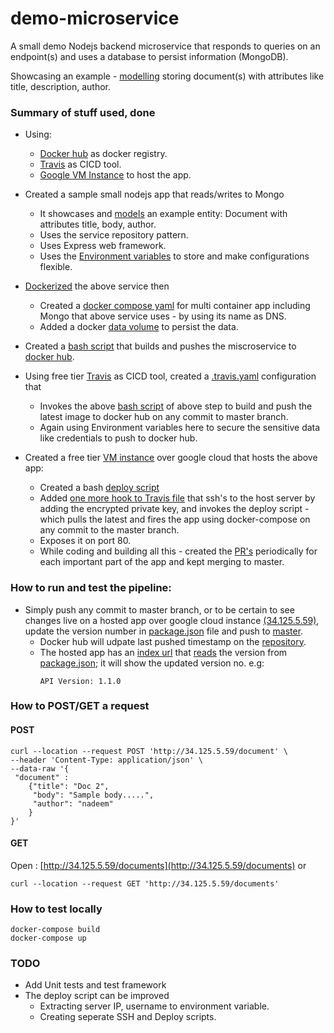 # demo-microservice
A small demo Nodejs backend microservice that responds to queries on an endpoint(s) and uses a database to persist information (MongoDB).

Showcasing an example - [modelling](https://github.com/nadeemnazeer/demo-microservice/blob/master/model/document.model.js) storing document(s) with attributes like title, description, author. 

### Summary of stuff used, done
* Using:
  * [Docker hub](https://hub.docker.com/) as docker registry.
  * [Travis](https://app.travis-ci.com/) as CICD tool.
  * [Google VM Instance](https://cloud.google.com/compute/docs/instances) to host the app. 
  
* Created a sample small nodejs app that reads/writes to Mongo
  * It showcases and [models](https://github.com/nadeemnazeer/demo-microservice/blob/master/model/document.model.js) an example entity: Document with attributes title, body, author.
  * Uses the service repository pattern.
  * Uses Express web framework. 
  * Uses the [Environment variables](https://github.com/nadeemnazeer/demo-microservice/blob/master/.env) to store and make configurations flexible. 
* [Dockerized](https://github.com/nadeemnazeer/demo-microservice/blob/master/Dockerfile) the above service then
  * Created a [docker compose yaml](https://github.com/nadeemnazeer/demo-microservice/blob/master/docker-compose.yml) for multi container app including Mongo that above service uses - by using its name as DNS.
  * Added a docker [data volume](https://github.com/nadeemnazeer/demo-microservice/blob/master/docker-compose.yml#L20) to persist the data.
* Created a [bash script](https://github.com/nadeemnazeer/demo-microservice/blob/master/scripts/docker-push) that builds and pushes the miscroservice to [docker hub](https://hub.docker.com/repository/docker/nadeemnazeer/demo-microservice).
* Using free tier [Travis](https://app.travis-ci.com/) as CICD tool, created a [.travis.yaml](https://github.com/nadeemnazeer/demo-microservice/blob/master/.travis.yml) configuration that
  * Invokes the above [bash script](https://github.com/nadeemnazeer/demo-microservice/blob/master/scripts/docker-push) of above step to build and push the latest image to docker hub on any commit to master branch.
  * Again using Environment variables here to secure the sensitive data like credentials to push to docker hub.
* Created a free tier [VM instance](](http://34.125.5.59/)) over google cloud that hosts the above app:
  * Created a bash [deploy script](https://github.com/nadeemnazeer/demo-microservice/blob/master/scripts/deploy) 
  * Added [one more hook to Travis file](https://github.com/nadeemnazeer/demo-microservice/blob/master/.travis.yml#L14) that ssh's to the host server by adding the encrypted private key, and invokes the deploy script - which pulls the latest and fires the app using docker-compose on any commit to the master branch.
  * Exposes it on port 80.
  * While coding and building all this - created the [PR's](https://github.com/nadeemnazeer/demo-microservice/pulls?q=is%3Apr+is%3Aclosed) periodically for each important part of the app and kept merging to master.
  
### How to run and test the pipeline:
* Simply push any commit to master branch, or to be certain to see changes live on a hosted app over google cloud instance [(34.125.5.59)](http://34.125.5.59/), update the version number in [package.json](https://github.com/nadeemnazeer/demo-microservice/blob/master/package.json#L3) file and push to [master](https://github.com/nadeemnazeer/demo-microservice/tree/master).
  * Docker hub will udpate last pushed timestamp on the [repository](https://hub.docker.com/repository/docker/nadeemnazeer/demo-microservice).
  * The hosted app has an [index url](http://34.125.5.59/) that [reads](https://github.com/nadeemnazeer/demo-microservice/blob/master/index.js#L11) the version from [package.json](https://github.com/nadeemnazeer/demo-microservice/blob/master/package.json#L3); it will show the updated version no. e.g:
    ```
    API Version: 1.1.0
    ``` 

### How to POST/GET a request
#### POST
```
curl --location --request POST 'http://34.125.5.59/document' \
--header 'Content-Type: application/json' \
--data-raw '{
 "document" : 
    {"title": "Doc 2",
     "body": "Sample body.....",
     "author": "nadeem"
    }
}'
```
#### GET
Open : [http://34.125.5.59/documents](http://34.125.5.59/documents) or
```
curl --location --request GET 'http://34.125.5.59/documents'
```

### How to test locally
```
docker-compose build
docker-compose up
```

### TODO
* Add Unit tests and test framework
* The deploy script can be improved 
  * Extracting server IP, username to environment variable.
  * Creating seperate SSH and Deploy scripts.

